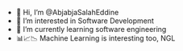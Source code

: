 - 👋 Hi, I’m @AbjabjaSalahEddine
- 👀 I’m interested in Software Development
- 🌱 I’m currently learning software engineering 
- 📊📈📉 Machine Learning is interesting too, NGL



